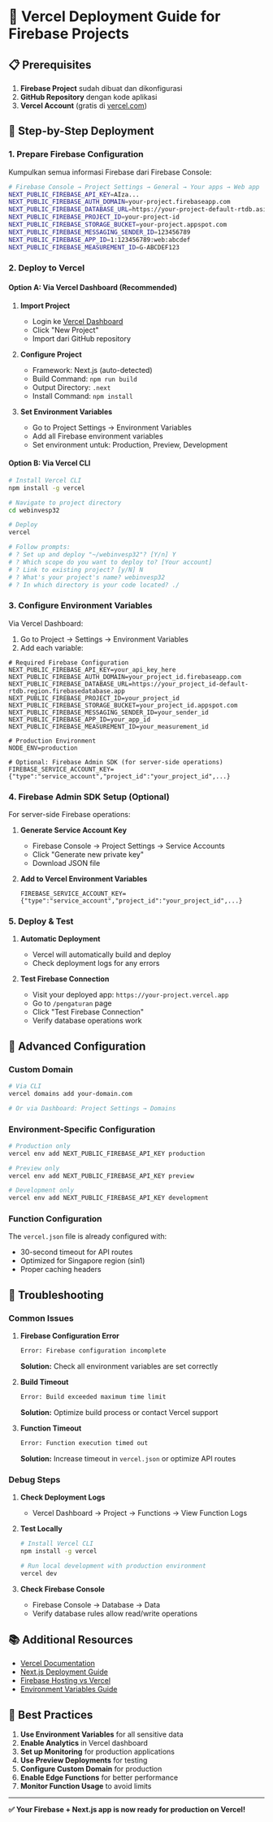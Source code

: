# 🚀 Vercel Deployment Guide for Firebase Projects

## 📋 Prerequisites

1. **Firebase Project** sudah dibuat dan dikonfigurasi
2. **GitHub Repository** dengan kode aplikasi
3. **Vercel Account** (gratis di [vercel.com](https://vercel.com))

## 🔧 Step-by-Step Deployment

### 1. **Prepare Firebase Configuration**

Kumpulkan semua informasi Firebase dari Firebase Console:

```bash
# Firebase Console → Project Settings → General → Your apps → Web app
NEXT_PUBLIC_FIREBASE_API_KEY=AIza...
NEXT_PUBLIC_FIREBASE_AUTH_DOMAIN=your-project.firebaseapp.com
NEXT_PUBLIC_FIREBASE_DATABASE_URL=https://your-project-default-rtdb.asia-southeast1.firebasedatabase.app
NEXT_PUBLIC_FIREBASE_PROJECT_ID=your-project-id
NEXT_PUBLIC_FIREBASE_STORAGE_BUCKET=your-project.appspot.com
NEXT_PUBLIC_FIREBASE_MESSAGING_SENDER_ID=123456789
NEXT_PUBLIC_FIREBASE_APP_ID=1:123456789:web:abcdef
NEXT_PUBLIC_FIREBASE_MEASUREMENT_ID=G-ABCDEF123
```

### 2. **Deploy to Vercel**

#### Option A: Via Vercel Dashboard (Recommended)

1. **Import Project**
   - Login ke [Vercel Dashboard](https://vercel.com/dashboard)
   - Click "New Project"
   - Import dari GitHub repository

2. **Configure Project**
   - Framework: Next.js (auto-detected)
   - Build Command: `npm run build`
   - Output Directory: `.next`
   - Install Command: `npm install`

3. **Set Environment Variables**
   - Go to Project Settings → Environment Variables
   - Add all Firebase environment variables
   - Set environment untuk: Production, Preview, Development

#### Option B: Via Vercel CLI

```bash
# Install Vercel CLI
npm install -g vercel

# Navigate to project directory
cd webinvesp32

# Deploy
vercel

# Follow prompts:
# ? Set up and deploy "~/webinvesp32"? [Y/n] Y
# ? Which scope do you want to deploy to? [Your account]
# ? Link to existing project? [y/N] N
# ? What's your project's name? webinvesp32
# ? In which directory is your code located? ./
```

### 3. **Configure Environment Variables**

Via Vercel Dashboard:
1. Go to Project → Settings → Environment Variables
2. Add each variable:

```env
# Required Firebase Configuration
NEXT_PUBLIC_FIREBASE_API_KEY=your_api_key_here
NEXT_PUBLIC_FIREBASE_AUTH_DOMAIN=your_project_id.firebaseapp.com
NEXT_PUBLIC_FIREBASE_DATABASE_URL=https://your_project_id-default-rtdb.region.firebasedatabase.app
NEXT_PUBLIC_FIREBASE_PROJECT_ID=your_project_id
NEXT_PUBLIC_FIREBASE_STORAGE_BUCKET=your_project_id.appspot.com
NEXT_PUBLIC_FIREBASE_MESSAGING_SENDER_ID=your_sender_id
NEXT_PUBLIC_FIREBASE_APP_ID=your_app_id
NEXT_PUBLIC_FIREBASE_MEASUREMENT_ID=your_measurement_id

# Production Environment
NODE_ENV=production

# Optional: Firebase Admin SDK (for server-side operations)
FIREBASE_SERVICE_ACCOUNT_KEY={"type":"service_account","project_id":"your_project_id",...}
```

### 4. **Firebase Admin SDK Setup (Optional)**

For server-side Firebase operations:

1. **Generate Service Account Key**
   - Firebase Console → Project Settings → Service Accounts
   - Click "Generate new private key"
   - Download JSON file

2. **Add to Vercel Environment Variables**
   ```env
   FIREBASE_SERVICE_ACCOUNT_KEY={"type":"service_account","project_id":"your_project_id",...}
   ```

### 5. **Deploy & Test**

1. **Automatic Deployment**
   - Vercel will automatically build and deploy
   - Check deployment logs for any errors

2. **Test Firebase Connection**
   - Visit your deployed app: `https://your-project.vercel.app`
   - Go to `/pengaturan` page
   - Click "Test Firebase Connection"
   - Verify database operations work

## 🔧 Advanced Configuration

### Custom Domain

```bash
# Via CLI
vercel domains add your-domain.com

# Or via Dashboard: Project Settings → Domains
```

### Environment-Specific Configuration

```bash
# Production only
vercel env add NEXT_PUBLIC_FIREBASE_API_KEY production

# Preview only
vercel env add NEXT_PUBLIC_FIREBASE_API_KEY preview

# Development only
vercel env add NEXT_PUBLIC_FIREBASE_API_KEY development
```

### Function Configuration

The `vercel.json` file is already configured with:
- 30-second timeout for API routes
- Optimized for Singapore region (sin1)
- Proper caching headers

## 🐛 Troubleshooting

### Common Issues

1. **Firebase Configuration Error**
   ```bash
   Error: Firebase configuration incomplete
   ```
   **Solution:** Check all environment variables are set correctly

2. **Build Timeout**
   ```bash
   Error: Build exceeded maximum time limit
   ```
   **Solution:** Optimize build process or contact Vercel support

3. **Function Timeout**
   ```bash
   Error: Function execution timed out
   ```
   **Solution:** Increase timeout in `vercel.json` or optimize API routes

### Debug Steps

1. **Check Deployment Logs**
   - Vercel Dashboard → Project → Functions → View Function Logs

2. **Test Locally**
   ```bash
   # Install Vercel CLI
   npm install -g vercel

   # Run local development with production environment
   vercel dev
   ```

3. **Check Firebase Console**
   - Firebase Console → Database → Data
   - Verify database rules allow read/write operations

## 📚 Additional Resources

- [Vercel Documentation](https://vercel.com/docs)
- [Next.js Deployment Guide](https://nextjs.org/docs/deployment)
- [Firebase Hosting vs Vercel](https://firebase.google.com/docs/hosting)
- [Environment Variables Guide](https://vercel.com/docs/concepts/projects/environment-variables)

## 🎯 Best Practices

1. **Use Environment Variables** for all sensitive data
2. **Enable Analytics** in Vercel dashboard
3. **Set up Monitoring** for production applications
4. **Use Preview Deployments** for testing
5. **Configure Custom Domain** for production
6. **Enable Edge Functions** for better performance
7. **Monitor Function Usage** to avoid limits

---

**✅ Your Firebase + Next.js app is now ready for production on Vercel!**
